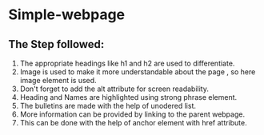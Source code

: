 <h1>Simple-webpage</h1>

<h2>The Step followed:</h2>
<ol>
  <li>The appropriate headings like h1 and h2 are used to differentiate.</li>
  <li>Image is used to make it more understandable about the page , so here image element is used.</li>
  <li>Don't forget to add the alt attribute for screen readability.</li>
  <li>Heading and Names are highlighted using strong phrase element.</li>
  <li>The bulletins are made with the help of unodered list.</li>
  <li>More information can be provided by linking to the parent webpage.</li>
  <li>This can be done with the help of anchor element with href attribute.</li>
</ol>

